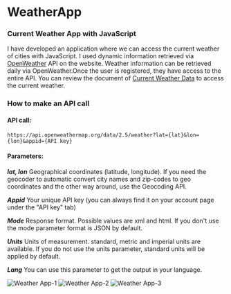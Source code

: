 # WeatherApp
### Current Weather App with JavaScript ###

I have developed an application where we can access the current weather of cities with JavaScript. I used dynamic information retrieved via [OpenWeather](https://openweathermap.org/api) API on the website. Weather information can be retrieved daily via OpenWeather.Once the user is registered, they have access to the entire API. You can review the document of [Current Weather Data](https://openweathermap.org/current) to access the current weather.

### How to make an API call ###

#### API call: ####

` https://api.openweathermap.org/data/2.5/weather?lat={lat}&lon={lon}&appid={API key} `

#### Parameters: ####

**_lat, lon_**  Geographical coordinates (latitude, longitude). If you need the geocoder to automatic convert city names and zip-codes to geo coordinates and the other way around, use the Geocoding API.

**_Appid_** Your unique API key (you can always find it on your account page under the "API key" tab)

**_Mode_**  Response format. Possible values are xml and html. If you don't use the mode parameter format is JSON by default.

**_Units_**  Units of measurement. standard, metric and imperial units are available. If you do not use the units parameter, standard units will be applied by default.

**_Lang_**  You can use this parameter to get the output in your language.

![Weather App-1](https://user-images.githubusercontent.com/47225405/167269020-a203d632-1c94-4d4d-9a07-5fb4ecbffe84.JPG)
![Weather App-2](https://user-images.githubusercontent.com/47225405/167269067-375fa292-80cc-4b9e-bd87-e636d6420bec.JPG)
![Weather App-3](https://user-images.githubusercontent.com/47225405/167269265-3e59aa02-f3a2-423d-9bc7-6b490f934263.JPG)
